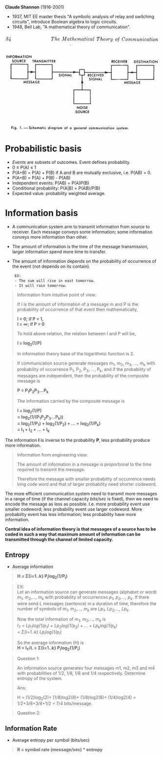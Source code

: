 __Claude Shannon__ (1916-2001)
- 1937, MIT EE master thesis "A symbolic analysis of relay and switching circuits", introduce Boolean algebra to logic circuits.
- 1948, Bell Lab, "A mathematical theory of communication".

![](fig/shannon_comm_channel.jpg)

# Probabilistic basis
- _Events_ are subsets of outcomes. Event defines probability.
- 0 &le; P(A) &le; 1
- P(A+B) = P(A) + P(B) if A and B are mutually exclusive, i.e. P(AB) = 0.
- P(A+B) = P(A) + P(B) - P(AB)
- Independent events: P(AB) = P(A)P(B)
- Conditional probability: P(A|B) = P(AB)/P(B)
- Expected value: probability weighted average.

# Information basis
- A communication system arm to transmit information from source to receiver. Each message conveys some information; some information conveys more information than other.
- The amount of information is the time of the message transmission, larger information spend more time to transfer.
- The amount of information depends on the probability of occurrence of the event (not depends on its contain).

       EX: 
       - The sum will rise in east tomorrow.
       - It will rain tomorrow.
        
> Information from intuitive point of view:
>
> If I is the amount of information of a message m and P is the probability of occurrence of that event then mathematically, 
>
> __I = 0; if P = 1,__ <br>
> __I = &infin;; if P = 0__
>
> To hold above relation, the relation between I and P will be,
>
> __I = log<sub>2</sub>(1/P)__   	
>
> In information theory base of the logarithmic function is 2.

> If communication source generate messages m<sub>1</sub>, m<sub>2</sub>, m<sub>3</sub>, ..., m<sub>k</sub> with probability of occurrence P<sub>1</sub>, P<sub>2</sub>, P<sub>3</sub>, ..., P<sub>k</sub>, and if the probability of messages are independent, then the probability of the composite message is
>
> __P = P<sub>1</sub>P<sub>2</sub>P<sub>3</sub>...P<sub>k</sub>__
>
> The information carried by the composite message is
>
> __I = log<sub>2</sub>(1/P)__ <br>
>   __= log<sub>2</sub>(1/(P<sub>1</sub>P<sub>2</sub>P<sub>3</sub>...P<sub>k</sub>))__ <br>
>   __= log<sub>2</sub>(1/P<sub>1</sub>) + log<sub>2</sub>(1/P<sub>2</sub>) + ... + log<sub>2</sub>(1/P<sub>k</sub>)__ <br>
>   __= I<sub>1</sub> + I<sub>2</sub> + ... + I<sub>k</sub>__

The information __I__ is inverse to the probability __P__, less probability produce more information.

> Information from engineering view:
>
> The amount of information in a message is proportional to the time required to transmit the message. 
>
> Therefore the message with smaller probability of occurrence needs long code word and that of larger probability need shorter codeword. 

The more efficient communication system need to transmit more messages in a range of time (if the channel capacity _bits/sec_ is fixed), then we need to encode the message as less as possible. I.e. more probability event use smaller codeword; less probability event use larger codeword. More probability event has less information; less probability have more information.

__Central idea of information theory is that messages of a source has to be coded in such a way that maximum amount of information can be transmitted through the channel of limited capacity.__

## Entropy
- Average information
> __H = &Sigma;{i=1..k} P<sub>i</sub>log<sub>2</sub>(1/P<sub>i</sub>)__

> EX: <br>
> Let an information source can generate messages (alphabet or word) _m<sub>1</sub>, m<sub>2</sub>,..., m<sub>k</sub>_ with probability of occurrences _p<sub>1</sub>, p<sub>2</sub>,..., p<sub>k</sub>_. If there were send _L_ messages (sentence) in a duration of time, therefore the number of symbols of _m<sub>1</sub>, m<sub>2</sub>,..., m<sub>k</sub>_ are _Lp<sub>1</sub>, Lp<sub>2</sub>,..., Lp<sub>k</sub>_. <br>
>
> Now the total information of _m<sub>1</sub>, m<sub>2</sub>,..., m<sub>k</sub>_ is <br>
> _I<sub>T</sub> = Lp<sub>1</sub>log(1/p<sub>1</sub>) + Lp<sub>2</sub>log(1/p<sub>2</sub>) + ... + Lp<sub>k</sub>log(1/p<sub>k</sub>)_ <br>
>  _= &Sigma;{i=1..k} Lp<sub>i</sub>log(1/p<sub>i</sub>)_ <br>
>
> So the average information (H) is <br>
> __H = I<sub>T</sub>/L = &Sigma;{i=1..k} P<sub>i</sub>log<sub>2</sub>(1/P<sub>i</sub>)__

> Question 1:
>
> An information source generates four messages m1, m2, m3 and m4 with probabilities of 1/2, 1/8, 1/8 and 1/4 respectively. Determine entropy of the system.
>
> Ans:
>
> H = (1/2)log<sub>2</sub>(2)+ (1/8)log2(8)+ (1/8)log2(8)+ (1/4)log2(4) = 1/2+3/8+3/8+1/2 = 7/4 bits/message.

> Question 2:
>
> 


## Information Rate
- Average entropy per symbol (bits/sec)
> __R = symbol rate (message/sec) * entropy__
